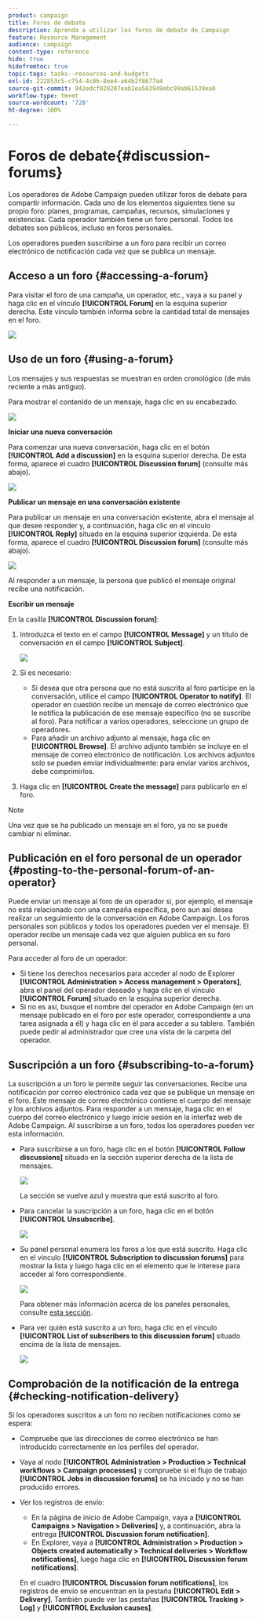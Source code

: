 ```yaml
---
product: campaign
title: Foros de debate
description: Aprenda a utilizar los foros de debate de Campaign
feature: Resource Management
audience: campaign
content-type: reference
hide: true
hidefromtoc: true
topic-tags: tasks--resources-and-budgets
exl-id: 222853c5-c754-4c0b-8ee4-a64b2f8677a4
source-git-commit: 942edcf028207eab2ea583949ebc99ab61539ea0
workflow-type: tm+mt
source-wordcount: '728'
ht-degree: 100%

---
```


# Foros de debate{#discussion-forums}



Los operadores de Adobe Campaign pueden utilizar foros de debate para compartir información. Cada uno de los elementos siguientes tiene su propio foro: planes, programas, campañas, recursos, simulaciones y existencias. Cada operador también tiene un foro personal. Todos los debates son públicos, incluso en foros personales.

Los operadores pueden suscribirse a un foro para recibir un correo electrónico de notificación cada vez que se publica un mensaje.

## Acceso a un foro {#accessing-a-forum}

Para visitar el foro de una campaña, un operador, etc., vaya a su panel y haga clic en el vínculo **[!UICONTROL Forum]** en la esquina superior derecha. Este vínculo también informa sobre la cantidad total de mensajes en el foro.

![](assets/mrm_forum_access_link.png)

## Uso de un foro {#using-a-forum}

Los mensajes y sus respuestas se muestran en orden cronológico (de más reciente a más antiguo).

Para mostrar el contenido de un mensaje, haga clic en su encabezado.

![](assets/mrm_forum_expand_msg.png)

**Iniciar una nueva conversación**

Para comenzar una nueva conversación, haga clic en el botón **[!UICONTROL Add a discussion]** en la esquina superior derecha. De esta forma, aparece el cuadro **[!UICONTROL Discussion forum]** (consulte más abajo).

![](assets/mrm_forum_new_thread.png)

**Publicar un mensaje en una conversación existente**

Para publicar un mensaje en una conversación existente, abra el mensaje al que desee responder y, a continuación, haga clic en el vínculo **[!UICONTROL Reply]** situado en la esquina superior izquierda. De esta forma, aparece el cuadro **[!UICONTROL Discussion forum]** (consulte más abajo).

![](assets/mrm_forum_answer_msg.png)

Al responder a un mensaje, la persona que publicó el mensaje original recibe una notificación.

**Escribir un mensaje**

En la casilla **[!UICONTROL Discussion forum]**:

1. Introduzca el texto en el campo **[!UICONTROL Message]** y un título de conversación en el campo **[!UICONTROL Subject]**.

   ![](assets/mrm_forum_edit_msg.png)

1. Si es necesario:

   * Si desea que otra persona que no está suscrita al foro participe en la conversación, utilice el campo **[!UICONTROL Operator to notify]**. El operador en cuestión recibe un mensaje de correo electrónico que le notifica la publicación de ese mensaje específico (no se suscribe al foro). Para notificar a varios operadores, seleccione un grupo de operadores.
   * Para añadir un archivo adjunto al mensaje, haga clic en **[!UICONTROL Browse]**. El archivo adjunto también se incluye en el mensaje de correo electrónico de notificación. Los archivos adjuntos solo se pueden enviar individualmente: para enviar varios archivos, debe comprimirlos.

1. Haga clic en **[!UICONTROL Create the message]** para publicarlo en el foro.

>[!NOTE]
>
>Una vez que se ha publicado un mensaje en el foro, ya no se puede cambiar ni eliminar.

## Publicación en el foro personal de un operador {#posting-to-the-personal-forum-of-an-operator}

Puede enviar un mensaje al foro de un operador si, por ejemplo, el mensaje no está relacionado con una campaña específica, pero aun así desea realizar un seguimiento de la conversación en Adobe Campaign. Los foros personales son públicos y todos los operadores pueden ver el mensaje. El operador recibe un mensaje cada vez que alguien publica en su foro personal.

Para acceder al foro de un operador:

* Si tiene los derechos necesarios para acceder al nodo de Explorer **[!UICONTROL Administration > Access management > Operators]**, abra el panel del operador deseado y haga clic en el vínculo **[!UICONTROL Forum]** situado en la esquina superior derecha.
* Si no es así, busque el nombre del operador en Adobe Campaign (en un mensaje publicado en el foro por este operador, correspondiente a una tarea asignada a él) y haga clic en él para acceder a su tablero. También puede pedir al administrador que cree una vista de la carpeta del operador.

## Suscripción a un foro {#subscribing-to-a-forum}

La suscripción a un foro le permite seguir las conversaciones. Recibe una notificación por correo electrónico cada vez que se publique un mensaje en el foro. Este mensaje de correo electrónico contiene el cuerpo del mensaje y los archivos adjuntos. Para responder a un mensaje, haga clic en el cuerpo del correo electrónico y luego inicie sesión en la interfaz web de Adobe Campaign. Al suscribirse a un foro, todos los operadores pueden ver esta información.

* Para suscribirse a un foro, haga clic en el botón **[!UICONTROL Follow discussions]** situado en la sección superior derecha de la lista de mensajes.

  ![](assets/mrm_forum_subscribe.png)

  La sección se vuelve azul y muestra que está suscrito al foro.

* Para cancelar la suscripción a un foro, haga clic en el botón **[!UICONTROL Unsubscribe]**.

  ![](assets/mrm_forum_unsubscribe.png)

* Su panel personal enumera los foros a los que está suscrito. Haga clic en el vínculo **[!UICONTROL Subscription to discussion forums]** para mostrar la lista y luego haga clic en el elemento que le interese para acceder al foro correspondiente.

  ![](assets/platform_dashboard_operator_subscr_forums.png)

  Para obtener más información acerca de los paneles personales, consulte [esta sección](../../platform/using/access-management-operators.md).

* Para ver quién está suscrito a un foro, haga clic en el vínculo **[!UICONTROL List of subscribers to this discussion forum]** situado encima de la lista de mensajes.

  ![](assets/mrm_forum_subscribers.png)

## Comprobación de la notificación de la entrega {#checking-notification-delivery}

Si los operadores suscritos a un foro no reciben notificaciones como se espera:

* Compruebe que las direcciones de correo electrónico se han introducido correctamente en los perfiles del operador.
* Vaya al nodo **[!UICONTROL Administration > Production > Technical workflows > Campaign processes]** y compruebe si el flujo de trabajo **[!UICONTROL Jobs in discussion forums]** se ha iniciado y no se han producido errores.
* Ver los registros de envío:

   * En la página de inicio de Adobe Campaign, vaya a **[!UICONTROL Campaigns > Navigation > Deliveries]** y, a continuación, abra la entrega **[!UICONTROL Discussion forum notification]**.
   * En Explorer, vaya a **[!UICONTROL Administration > Production > Objects created automatically > Technical deliveries > Workflow notifications]**, luego haga clic en **[!UICONTROL Discussion forum notifications]**.

  En el cuadro **[!UICONTROL Discussion forum notifications]**, los registros de envío se encuentran en la pestaña **[!UICONTROL Edit > Delivery]**. También puede ver las pestañas **[!UICONTROL Tracking > Log]** y **[!UICONTROL Exclusion causes]**.
